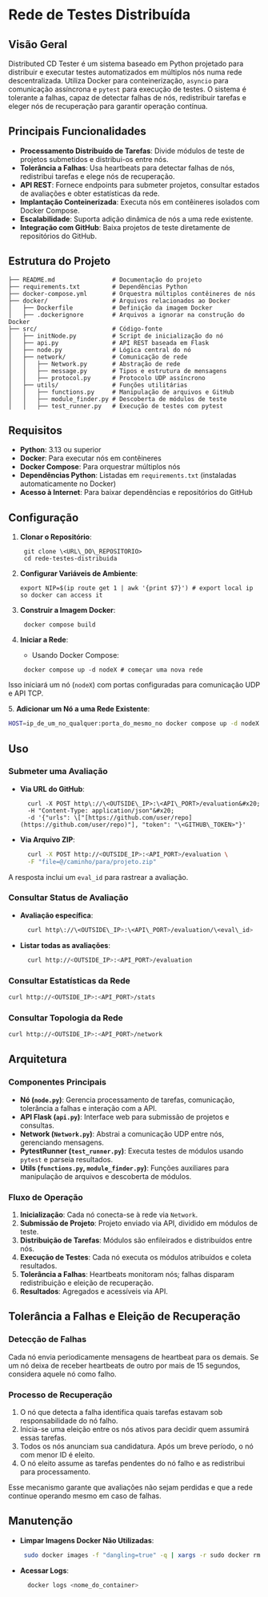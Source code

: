 # Rede de Testes Distribuída

## Visão Geral

Distributed CD Tester é um sistema baseado em Python projetado para distribuir e executar testes automatizados em múltiplos nós numa rede descentralizada. Utiliza Docker para conteinerização, `asyncio` para comunicação assíncrona e `pytest` para execução de testes. O sistema é tolerante a falhas, capaz de detectar falhas de nós, redistribuir tarefas e eleger nós de recuperação para garantir operação contínua.

## Principais Funcionalidades

- **Processamento Distribuído de Tarefas**: Divide módulos de teste de projetos submetidos e distribui-os entre nós.
- **Tolerância a Falhas**: Usa heartbeats para detectar falhas de nós, redistribui tarefas e elege nós de recuperação.
- **API REST**: Fornece endpoints para submeter projetos, consultar estados de avaliações e obter estatísticas da rede.
- **Implantação Conteinerizada**: Executa nós em contêineres isolados com Docker Compose.
- **Escalabilidade**: Suporta adição dinâmica de nós a uma rede existente.
- **Integração com GitHub**: Baixa projetos de teste diretamente de repositórios do GitHub.

## Estrutura do Projeto

```
├── README.md                # Documentação do projeto
├── requirements.txt         # Dependências Python
├── docker-compose.yml       # Orquestra múltiplos contêineres de nós
├── docker/                  # Arquivos relacionados ao Docker
│   ├── Dockerfile           # Definição da imagem Docker
│   ├── .dockerignore        # Arquivos a ignorar na construção do Docker
├── src/                     # Código-fonte
│   ├── initNode.py          # Script de inicialização do nó
│   ├── api.py               # API REST baseada em Flask
│   ├── node.py              # Lógica central do nó
│   ├── network/             # Comunicação de rede
│   │   ├── Network.py       # Abstração de rede
│   │   ├── message.py       # Tipos e estrutura de mensagens
│   │   ├── protocol.py      # Protocolo UDP assíncrono
│   ├── utils/               # Funções utilitárias
│   │   ├── functions.py     # Manipulação de arquivos e GitHub
│   │   ├── module_finder.py # Descoberta de módulos de teste
│   │   ├── test_runner.py   # Execução de testes com pytest
```

## Requisitos

- **Python**: 3.13 ou superior
- **Docker**: Para executar nós em contêineres
- **Docker Compose**: Para orquestrar múltiplos nós
- **Dependências Python**: Listadas em `requirements.txt` (instaladas automaticamente no Docker)
- **Acesso à Internet**: Para baixar dependências e repositórios do GitHub

## Configuração

1. **Clonar o Repositório**:

   ```
    git clone \<URL\_DO\_REPOSITORIO>
    cd rede-testes-distribuida
   ```

2. **Configurar Variáveis de Ambiente**:

   ```
   export NIP=$(ip route get 1 | awk '{print $7}') # export local ip so docker can access it
   ```

3. **Construir a Imagem Docker**:

   ```
    docker compose build
   ```

4. **Iniciar a Rede**:

   - Usando Docker Compose:

   ```
    docker compose up -d nodeX # começar uma nova rede
   ```

Isso iniciará um nó (`nodeX`) com portas configuradas para comunicação UDP e API TCP.

5\. **Adicionar um Nó a uma Rede Existente**:

```bash
HOST=ip_de_um_no_qualquer:porta_do_mesmo_no docker compose up -d nodeX # adicionar um novo nó à rede
```

## Uso

### Submeter uma Avaliação

- **Via URL do GitHub**:

  ```
    curl -X POST http\://\<OUTSIDE\_IP>:\<API\_PORT>/evaluation&#x20;
    -H "Content-Type: application/json"&#x20;
    -d '{"urls": \["[https://github.com/user/repo](https://github.com/user/repo)"], "token": "\<GITHUB\_TOKEN>"}'
  ```

* **Via Arquivo ZIP**:
  ```bash
    curl -X POST http://<OUTSIDE_IP>:<API_PORT>/evaluation \
    -F "file=@/caminho/para/projeto.zip"
  ```

A resposta inclui um `eval_id` para rastrear a avaliação.

### Consultar Status de Avaliação

- **Avaliação específica**:

  ```bash
    curl http\://\<OUTSIDE\_IP>:\<API\_PORT>/evaluation/\<eval\_id>
  ```

* **Listar todas as avaliações**:
  ```bash
    curl http://<OUTSIDE_IP>:<API_PORT>/evaluation
  ```

### Consultar Estatísticas da Rede

```bash
curl http://<OUTSIDE_IP>:<API_PORT>/stats
```

### Consultar Topologia da Rede

```bash
curl http://<OUTSIDE_IP>:<API_PORT>/network
```

## Arquitetura

### Componentes Principais

- **Nó (`node.py`)**: Gerencia processamento de tarefas, comunicação, tolerância a falhas e interação com a API.
- **API Flask (`api.py`)**: Interface web para submissão de projetos e consultas.
- **Network (`Network.py`)**: Abstrai a comunicação UDP entre nós, gerenciando mensagens.
- **PytestRunner (`test_runner.py`)**: Executa testes de módulos usando `pytest` e parseia resultados.
- **Utils (`functions.py`, `module_finder.py`)**: Funções auxiliares para manipulação de arquivos e descoberta de módulos.

### Fluxo de Operação

1. **Inicialização**: Cada nó conecta-se à rede via `Network`.
2. **Submissão de Projeto**: Projeto enviado via API, dividido em módulos de teste.
3. **Distribuição de Tarefas**: Módulos são enfileirados e distribuídos entre nós.
4. **Execução de Testes**: Cada nó executa os módulos atribuídos e coleta resultados.
5. **Tolerância a Falhas**: Heartbeats monitoram nós; falhas disparam redistribuição e eleição de recuperação.
6. **Resultados**: Agregados e acessíveis via API.

## Tolerância a Falhas e Eleição de Recuperação

### Detecção de Falhas

Cada nó envia periodicamente mensagens de heartbeat para os demais. Se um nó deixa de receber heartbeats de outro por mais de 15 segundos, considera aquele nó como falho.

### Processo de Recuperação

1. O nó que detecta a falha identifica quais tarefas estavam sob responsabilidade do nó falho.
2. Inicia-se uma eleição entre os nós ativos para decidir quem assumirá essas tarefas.
3. Todos os nós anunciam sua candidatura. Após um breve período, o nó com menor ID é eleito.
4. O nó eleito assume as tarefas pendentes do nó falho e as redistribui para processamento.

Esse mecanismo garante que avaliações não sejam perdidas e que a rede continue operando mesmo em caso de falhas.

## Manutenção

- **Limpar Imagens Docker Não Utilizadas**:

  ```bash
   sudo docker images -f "dangling=true" -q | xargs -r sudo docker rmi
  ```

* **Acessar Logs**:
  ```bash
    docker logs <nome_do_container>
  ```
